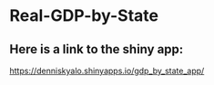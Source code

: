 # Real-GDP-by-State

## Here is a link to the shiny app:

https://denniskyalo.shinyapps.io/gdp_by_state_app/

